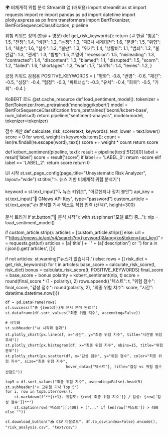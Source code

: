 🌍 비체계적 위험 분석 Streamlit 앱 (배포용)
import streamlit as st import requests import re import pandas as pd import datetime import plotly.express as px from transformers import BertTokenizer, BertForSequenceClassification, pipeline

위험 키워드 정의 (한글 + 영문)
def get_risk_keywords(): return { # 한글 "침공": 1.5, "전쟁": 1.4, "비판": 1.2, "논쟁": 1.3, "제3차 세계대전": 1.6, "분열": 1.5, "위협": 1.4, "훼손": 1.6, "실수": 1.2, "불만": 1.3, "위기": 1.4, "생활비": 1.1, "범죄": 1.2, "불안감": 1.3, "관세": 1.3, "합병": 1.5, # 영어 "recession": 1.5, "misleading": 1.3, "contracted": 1.4, "discontent": 1.3, "blamed": 1.1, "disrupted": 1.5, "scorn": 1.2, "failed": 1.6, "shortages": 1.3, "war": 1.7, "tariffs": 1.4, "levies": 1.2, }

긍정 키워드 감점용
POSITIVE_KEYWORDS = { "평화": -0.8, "번영": -0.6, "재건": -0.5, "성장": -0.4, "협정": -0.3, "파트너십": -0.3, "유치": -0.4, "회복": -0.5, "기회": -0.4 }

KoBERT 로드
@st.cache_resource def load_sentiment_model(): tokenizer = BertTokenizer.from_pretrained('monologg/kobert') model = BertForSequenceClassification.from_pretrained('beomi/kcbert-base', num_labels=3) return pipeline("sentiment-analysis", model=model, tokenizer=tokenizer)

점수 계산
def calculate_risk_score(text, keywords): text_lower = text.lower() score = 0 for word, weight in keywords.items(): count = len(re.findall(re.escape(word), text)) score += weight * count return score

def kobert_sentiment(pipeline, text): result = pipeline(text[:512])[0] label = result['label'] score = result['score'] if label == 'LABEL_0': return -score elif label == 'LABEL_2': return score return 0

UI 시작
st.set_page_config(page_title="Unsystematic Risk Analyzer", layout="wide") st.title("📉 뉴스 기반 비체계적 위험 분석기")

keyword = st.text_input("🔍 뉴스 키워드", "아르헨티나 정치 불안") api_key = st.text_input("🔑 GNews API Key", type="password") custom_article = st.text_area("✍️ 분석할 기사 텍스트 직접 입력 (선택)", height=300)

분석 트리거
if st.button("🚀 분석 시작"): with st.spinner("모델 로딩 중..."): nlp = load_sentiment_model()

if custom_article.strip():
    articles = [custom_article.strip()]
else:
    url = f"https://gnews.io/api/v4/search?q={keyword}&lang=ko&token={api_key}"
    r = requests.get(url)
    articles = [a['title'] + ' ' + (a['description'] or '') for a in r.json().get('articles', [])]

if not articles:
    st.warning("뉴스가 없습니다.")
else:
    rows = []
    risk_dict = get_risk_keywords()
    for t in articles:
        base_score = calculate_risk_score(t, risk_dict)
        bonus = calculate_risk_score(t, POSITIVE_KEYWORDS)
        final_score = base_score + bonus
        polarity = kobert_sentiment(nlp, t)
        score = round(final_score * (1 - polarity), 2)
        rows.append({"텍스트": t, "위험 점수": final_score, "감성 점수": round(polarity, 2), "최종 위험 지수": score,
                     "시간": datetime.datetime.now()})

    df = pd.DataFrame(rows)
    st.success(f"총 {len(df)}개 문서 분석 완료!")
    st.dataframe(df.sort_values("최종 위험 지수", ascending=False))

    # 시각화
    st.subheader("📊 시각화 결과")
    st.plotly_chart(px.line(df, x="시간", y="최종 위험 지수", title="시간별 위험 추세"))
    st.plotly_chart(px.histogram(df, x="최종 위험 지수", nbins=15, title="위험 분포"))
    st.plotly_chart(px.scatter(df, x="감성 점수", y="위험 점수", color="최종 위험 지수", size="최종 위험 지수",
                               hover_data=["텍스트"], title="감성 vs 위험 점수 산점도"))

    top5 = df.sort_values("최종 위험 지수", ascending=False).head(5)
    st.subheader("🔥 고위험 기사 Top 5")
    for i, row in top5.iterrows():
        st.markdown(f"**{i+1}. 위험도: {row['최종 위험 지수']} / 감성: {row['감성 점수']}**")
        st.caption(row['텍스트'][:400] + ("..." if len(row['텍스트']) > 400 else ""))

    st.download_button("📥 CSV 다운로드", df.to_csv(index=False).encode(), "risk_analysis.csv", "text/csv")
